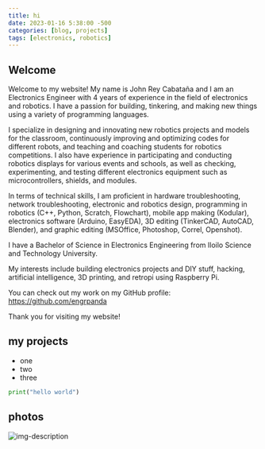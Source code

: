 ```yaml
---
title: hi 
date: 2023-01-16 5:38:00 -500
categories: [blog, projects]
tags: [electronics, robotics]
---
```


## Welcome

Welcome to my website! My name is John Rey Cabataña and I am an Electronics Engineer with 4 years of experience in the field of electronics and robotics. I have a passion for building, tinkering, and making new things using a variety of programming languages.

I specialize in designing and innovating new robotics projects and models for the classroom, continuously improving and optimizing codes for different robots, and teaching and coaching students for robotics competitions. I also have experience in participating and conducting robotics displays for various events and schools, as well as checking, experimenting, and testing different electronics equipment such as microcontrollers, shields, and modules.

In terms of technical skills, I am proficient in hardware troubleshooting, network troubleshooting, electronic and robotics design, programming in robotics (C++, Python, Scratch, Flowchart), mobile app making (Kodular), electronics software (Arduino, EasyEDA), 3D editing (TinkerCAD, AutoCAD, Blender), and graphic editing (MSOffice, Photoshop, Correl, Openshot).

I have a Bachelor of Science in Electronics Engineering from Iloilo Science and Technology University.

My interests include building electronics projects and DIY stuff, hacking, artificial intelligence, 3D printing, and retropi using Raspberry Pi.

You can check out my work on my GitHub profile: https://github.com/engrpanda

Thank you for visiting my website!


## my projects

* one
* two
* three

```python
print("hello world")
```
## photos

![img-description](https://avatars.githubusercontent.com/u/53995355?v=4)